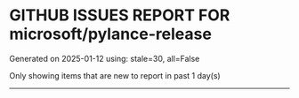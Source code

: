 
# GITHUB ISSUES REPORT FOR microsoft/pylance-release


Generated on 2025-01-12 using: stale=30, all=False


Only showing items that are new to report in past 1 day(s)


---




















